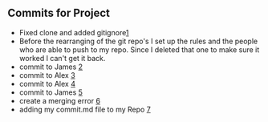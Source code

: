 ## Commits for Project
- Fixed clone and added gitignore[1](https://github.com/Enyorose/cpnt262-a4-jess/commit/48e0756aac7dcb5294728907c67076b98dd561a2)
- Before the rearranging of the git repo's I set up the rules and the people who are able to push to my repo. Since I deleted that one to make sure it worked I can't get it back.
- commit to James [2](https://github.com/Archangel767/cpnt201-a4-james/pull/1/commits/61c69727fbb82cae14ebb8db66cd659f60343567)
- commit to Alex [3](https://github.com/Enyorose/cpnt201-a4-byung/commit/742a9ab628456ecb3e207cc827ac9c84047aa961)
- commit to Alex [4](https://github.com/byung1211/cpnt201-a4-byung/pull/2/commits/ab09fd48fcfc37160e73d0f5d3bd62b2065b93cc)
- commit to James [5](https://github.com/Archangel767/cpnt201-a4-james/pull/3/commits/885bfd6c0670659a873203160d3892f03ba9c2d3)
- create a merging error [6](https://github.com/Enyorose/cpnt262-a4-jess/commit/9dc14daf3661ffe007397f9c2322aa7003a19a13)
- adding my commit.md file to my Repo [7](https://github.com/Enyorose/cpnt201-a4-jess/commit/89e85b555172aaa742c7d16c9323b720087eb23b)
